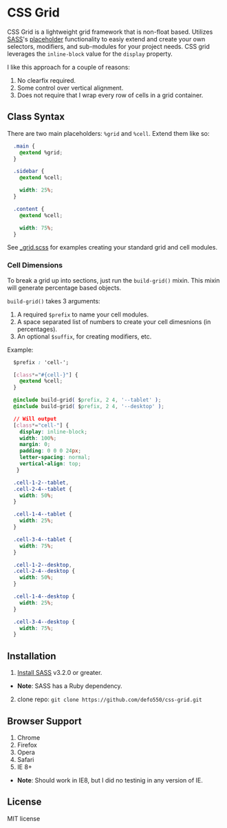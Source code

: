 # CSS Grid


CSS Grid is a lightweight grid framework that is non-float based.  Utilizes [SASS](http://sass-lang.com/)'s [placeholder]([http://sass-lang.com/documentation/file.SASS_REFERENCE.html#placeholder_selectors_) functionality to easiy extend and create your own selectors, modifiers, and sub-modules for your project needs.  CSS grid leverages the `inline-block` value for the `display` property.

I like this approach for a couple of reasons:
 1. No clearfix required.
 2. Some control over vertical alignment.
 3. Does not require that I wrap every row of cells in a grid container.

## Class Syntax

There are two main placeholders: `%grid` and `%cell`.  Extend them like so:

  ```css
    .main {
      @extend %grid;
    }

    .sidebar {
      @extend %cell;

      width: 25%;
    }

    .content {
      @extend %cell;

      width: 75%;
    }
  ```

See [_grid.scss](https://github.com/defo550/css-grid/blob/master/css/libs/_grid.scss) for examples creating your standard grid and cell modules.

### Cell Dimensions

To break a grid up into sections, just run the `build-grid()` mixin.  This mixin will generate percentage based objects.

`build-grid()` takes 3 arguments:
  1. A required `$prefix` to name your cell modules.
  2. A space separated list of numbers to create your cell dimesnions (in percentages).
  3. An optional `$suffix`, for creating modifiers, etc.

Example:

  ```css
    $prefix : 'cell-';

    [class*="#{cell-}"] {
      @extend %cell;
    }

    @include build-grid( $prefix, 2 4, '--tablet' );
    @include build-grid( $prefix, 2 4, '--desktop' );

    // Will output
    [class*="cell-"] {
      display: inline-block;
      width: 100%;
      margin: 0;
      padding: 0 0 0 24px;
      letter-spacing: normal;
      vertical-align: top;
     }

    .cell-1-2--tablet,
    .cell-2-4--tablet {
      width: 50%;
    }

    .cell-1-4--tablet {
      width: 25%;
    }

    .cell-3-4--tablet {
      width: 75%;
    }

    .cell-1-2--desktop,
    .cell-2-4--desktop {
      width: 50%;
    }

    .cell-1-4--desktop {
      width: 25%;
    }

    .cell-3-4--desktop {
      width: 75%;
    }
  ```

## Installation

1. [Install SASS](http://sass-lang.com/install) v3.2.0 or greater.
  - **Note**: SASS has a Ruby dependency.
2. clone repo: `git clone https://github.com/defo550/css-grid.git`


## Browser Support
 1. Chrome
 2. Firefox
 3. Opera
 4. Safari
 5. IE 8+
  - **Note**: Should work in IE8, but I did no testinig in any version of IE.

## License

MIT license

